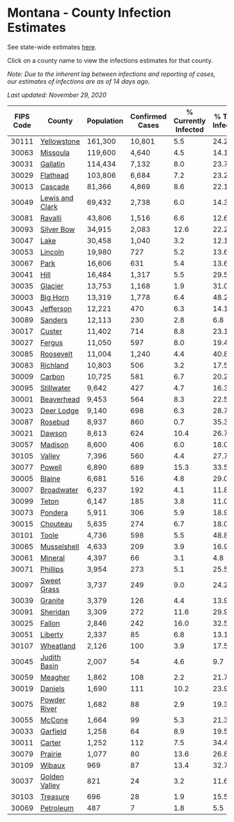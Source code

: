 # Montana - County Infection Estimates

See state-wide estimates [here](/infections/us-mt).

Click on a county name to view the infections estimates for that county.

*Note: Due to the inherent lag between infections and reporting of cases, our estimates of infections are as of 14 days ago.*

*Last updated: November 29, 2020*

|   FIPS Code |                             County |   Population |   Confirmed Cases |   % Currently Infected |   % Total Infected |
|-------------|------------------------------------|--------------|-------------------|------------------------|--------------------|
|       30111 |         [Yellowstone](yellowstone) |      161,300 |            10,801 |                    5.5 |               24.2 |
|       30063 |               [Missoula](missoula) |      119,600 |             4,640 |                    4.5 |               14.1 |
|       30031 |               [Gallatin](gallatin) |      114,434 |             7,132 |                    8.0 |               23.7 |
|       30029 |               [Flathead](flathead) |      103,806 |             6,684 |                    7.2 |               23.2 |
|       30013 |                 [Cascade](cascade) |       81,366 |             4,869 |                    8.6 |               22.1 |
|       30049 | [Lewis and Clark](lewis-and-clark) |       69,432 |             2,738 |                    6.0 |               14.3 |
|       30081 |                 [Ravalli](ravalli) |       43,806 |             1,516 |                    6.6 |               12.6 |
|       30093 |           [Silver Bow](silver-bow) |       34,915 |             2,083 |                   12.6 |               22.2 |
|       30047 |                       [Lake](lake) |       30,458 |             1,040 |                    3.2 |               12.1 |
|       30053 |                 [Lincoln](lincoln) |       19,980 |               727 |                    5.2 |               13.6 |
|       30067 |                       [Park](park) |       16,606 |               631 |                    5.4 |               13.6 |
|       30041 |                       [Hill](hill) |       16,484 |             1,317 |                    5.5 |               29.5 |
|       30035 |                 [Glacier](glacier) |       13,753 |             1,168 |                    1.9 |               31.0 |
|       30003 |               [Big Horn](big-horn) |       13,319 |             1,778 |                    6.4 |               48.2 |
|       30043 |             [Jefferson](jefferson) |       12,221 |               470 |                    6.3 |               14.1 |
|       30089 |                 [Sanders](sanders) |       12,113 |               230 |                    2.8 |                6.8 |
|       30017 |                   [Custer](custer) |       11,402 |               714 |                    8.8 |               23.1 |
|       30027 |                   [Fergus](fergus) |       11,050 |               597 |                    8.0 |               19.4 |
|       30085 |             [Roosevelt](roosevelt) |       11,004 |             1,240 |                    4.4 |               40.8 |
|       30083 |               [Richland](richland) |       10,803 |               506 |                    3.2 |               17.5 |
|       30009 |                   [Carbon](carbon) |       10,725 |               581 |                    6.7 |               20.2 |
|       30095 |           [Stillwater](stillwater) |        9,642 |               427 |                    4.7 |               16.3 |
|       30001 |           [Beaverhead](beaverhead) |        9,453 |               564 |                    8.3 |               22.5 |
|       30023 |           [Deer Lodge](deer-lodge) |        9,140 |               698 |                    6.3 |               28.7 |
|       30087 |                 [Rosebud](rosebud) |        8,937 |               860 |                    0.7 |               35.3 |
|       30021 |                   [Dawson](dawson) |        8,613 |               624 |                   10.4 |               26.7 |
|       30057 |                 [Madison](madison) |        8,600 |               406 |                    6.0 |               18.0 |
|       30105 |                   [Valley](valley) |        7,396 |               560 |                    4.4 |               27.7 |
|       30077 |                   [Powell](powell) |        6,890 |               689 |                   15.3 |               33.5 |
|       30005 |                   [Blaine](blaine) |        6,681 |               516 |                    4.8 |               29.0 |
|       30007 |           [Broadwater](broadwater) |        6,237 |               192 |                    4.1 |               11.8 |
|       30099 |                     [Teton](teton) |        6,147 |               185 |                    3.8 |               11.0 |
|       30073 |                 [Pondera](pondera) |        5,911 |               306 |                    5.9 |               18.9 |
|       30015 |               [Chouteau](chouteau) |        5,635 |               274 |                    6.7 |               18.0 |
|       30101 |                     [Toole](toole) |        4,736 |               598 |                    5.5 |               48.8 |
|       30065 |         [Musselshell](musselshell) |        4,633 |               209 |                    3.9 |               16.9 |
|       30061 |                 [Mineral](mineral) |        4,397 |                66 |                    3.1 |                4.8 |
|       30071 |               [Phillips](phillips) |        3,954 |               273 |                    5.1 |               25.5 |
|       30097 |         [Sweet Grass](sweet-grass) |        3,737 |               249 |                    9.0 |               24.2 |
|       30039 |                 [Granite](granite) |        3,379 |               126 |                    4.4 |               13.9 |
|       30091 |               [Sheridan](sheridan) |        3,309 |               272 |                   11.6 |               29.9 |
|       30025 |                   [Fallon](fallon) |        2,846 |               242 |                   16.0 |               32.5 |
|       30051 |                 [Liberty](liberty) |        2,337 |                85 |                    6.8 |               13.1 |
|       30107 |             [Wheatland](wheatland) |        2,126 |               100 |                    3.9 |               17.5 |
|       30045 |       [Judith Basin](judith-basin) |        2,007 |                54 |                    4.6 |                9.7 |
|       30059 |                 [Meagher](meagher) |        1,862 |               108 |                    2.2 |               21.7 |
|       30019 |                 [Daniels](daniels) |        1,690 |               111 |                   10.2 |               23.9 |
|       30075 |       [Powder River](powder-river) |        1,682 |                88 |                    2.9 |               19.3 |
|       30055 |                   [McCone](mccone) |        1,664 |                99 |                    5.3 |               21.3 |
|       30033 |               [Garfield](garfield) |        1,258 |                64 |                    8.9 |               19.5 |
|       30011 |                   [Carter](carter) |        1,252 |               112 |                    7.5 |               34.4 |
|       30079 |                 [Prairie](prairie) |        1,077 |                80 |                   13.6 |               26.8 |
|       30109 |                   [Wibaux](wibaux) |          969 |                87 |                   13.4 |               32.7 |
|       30037 |     [Golden Valley](golden-valley) |          821 |                24 |                    3.2 |               11.6 |
|       30103 |               [Treasure](treasure) |          696 |                28 |                    1.9 |               15.5 |
|       30069 |             [Petroleum](petroleum) |          487 |                 7 |                    1.8 |                5.5 |